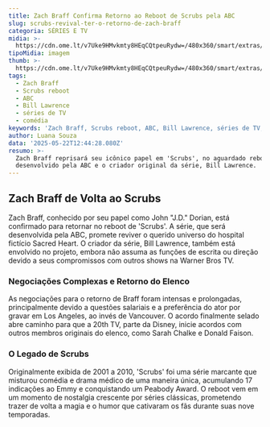 ```yaml
---
title: Zach Braff Confirma Retorno ao Reboot de Scrubs pela ABC
slug: scrubs-revival-ter-o-retorno-de-zach-braff
categoria: SÉRIES E TV
midia: >-
  https://cdn.ome.lt/v7Uke9HMvkmty8HEqCQtpeuRydw=/480x360/smart/extras/conteudos/Design_sem_nome17.png
tipoMidia: imagem
thumb: >-
  https://cdn.ome.lt/v7Uke9HMvkmty8HEqCQtpeuRydw=/480x360/smart/extras/conteudos/Design_sem_nome17.png
tags:
  - Zach Braff
  - Scrubs reboot
  - ABC
  - Bill Lawrence
  - séries de TV
  - comédia
keywords: 'Zach Braff, Scrubs reboot, ABC, Bill Lawrence, séries de TV, comédia'
author: Luana Souza
data: '2025-05-22T12:44:28.080Z'
resumo: >-
  Zach Braff reprisará seu icônico papel em 'Scrubs', no aguardado reboot
  desenvolvido pela ABC e o criador original da série, Bill Lawrence.
---
```


## Zach Braff de Volta ao Scrubs

Zach Braff, conhecido por seu papel como John "J.D." Dorian, está confirmado para retornar no reboot de 'Scrubs'. A série, que será desenvolvida pela ABC, promete reviver o querido universo do hospital fictício Sacred Heart. O criador da série, Bill Lawrence, também está envolvido no projeto, embora não assuma as funções de escrita ou direção devido a seus compromissos com outros shows na Warner Bros TV.

### Negociações Complexas e Retorno do Elenco

As negociações para o retorno de Braff foram intensas e prolongadas, principalmente devido a questões salariais e a preferência do ator por gravar em Los Angeles, ao invés de Vancouver. O acordo finalmente selado abre caminho para que a 20th TV, parte da Disney, inicie acordos com outros membros originais do elenco, como Sarah Chalke e Donald Faison.

### O Legado de Scrubs

Originalmente exibida de 2001 a 2010, 'Scrubs' foi uma série marcante que misturou comédia e drama médico de uma maneira única, acumulando 17 indicações ao Emmy e conquistando um Peabody Award. O reboot vem em um momento de nostalgia crescente por séries clássicas, prometendo trazer de volta a magia e o humor que cativaram os fãs durante suas nove temporadas.
